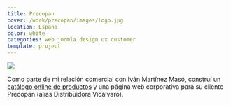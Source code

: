 ```yaml
---
title: Precopan
cover: /work/precopan/images/logo.jpg
location: España
color: white
categories: web joomla design ux customer
template: project
---
```


![](/work/precopan/images/1.png)

Como parte de mi relación comercial con Iván Martínez Masó, construí un [catálogo online de productos](http://precopan.es/index.php?option=com_virtuemart&Itemid=3) y una página web corporativa para su cliente Precopan (alias Distribuidora Vicálvaro).
